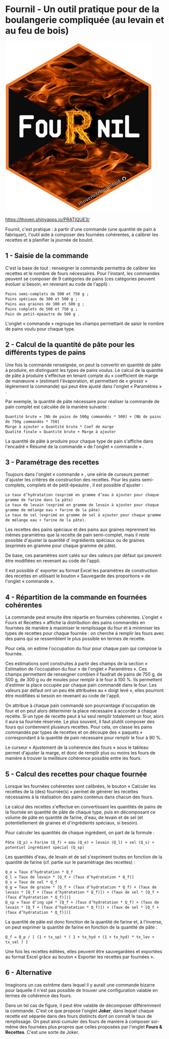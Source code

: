 # Fournil - Un outil pratique pour de la boulangerie compliquée (au levain et au feu de bois)

![](www/HEX-removebg-preview.png)

<https://thoven.shinyapps.io/PRATIQUE3/>

Fournil, c'est pratique : à partir d'une commande (une quantité de pain à fabriquer), l'outil aide à composer des fournées cohérentes, à calibrer les recettes et à planifier la journée de boulot.

## 1 - Saisie de la commande

C'est la base de tout : renseigner la commande permettra de calibrer les recettes et le nombre de fours nécessaires. Pour l'instant, les commandes peuvent se composer de 9 catégories de pains (ces catégories peuvent évoluer si besoin, en revenant au code de l'appli) :

```         
Pains semi-complets de 500 et 750 g ;
Pains spéciaux de 300 et 500 g ;
Pains aux graines de 300 et 500 g ;
Pains complets de 500 et 750 g ;
Pain de petit-épeautre de 500 g .
```

L'onglet « commande » regroupe les champs permettant de saisir le nombre de pains voulu pour chaque type.

## 2 - Calcul de la quantité de pâte pour les différents types de pains

Une fois la commande renseignée, on peut la convertir en quantité de pâte à produire, en distinguant les types de pains voulus. Le calcul de la quantité de pâte à produire s'effectue en tenant compte du « coefficient de marge de manœuvre » (estimant l'évaporation, et permettant de « grossir » légèrement la commande) qui peut être ajusté dans l'onglet « Paramètres » .

Par exemple, la quantité de pâte nécessaire pour réaliser la commande de pain complet est calculée de la manière suivante :

```         
Quantité brute = [Nb de pains de 500g commandés * 500] + [Nb de pains de 750g commandés * 750]
Marge à ajouter = Quantité brute * Coef de marge
Quatité finale = Quantité brute + Marge à ajouter
```

La quantité de pâte à produire pour chaque type de pain s'affiche dans l'encadré « Résumé de la commande » de l'onglet « commande » .

## 3 - Paramétrage des recettes

Toujours dans l'onglet « commande » , une série de curseurs permet d'ajuster les critères de construction des recettes. Pour les pains semi-complets, complets et de petit-épeautre , il est possible d'ajuster :

```         
Le taux d’hydratation (exprimé en gramme d’eau à ajouter pour chaque gramme de farine dans la pâte)
Le taux de levain (exprimé en gramme de levain à ajouter pour chaque gramme de mélange eau + farine de la pâte)
Le taux de sel (exprimé en gramme de sel à ajouter pour chaque gramme de mélange eau + farine de la pâte).
```

Les recettes des pains spéciaux et des pains aux graines reprennent les mêmes paramètres que la recette de pain semi-complet, mais il reste possible d'ajuster la quantité d' ingrédients spéciaux ou de graines (exprimés en gramme pour chaque gramme de pâte).

De base, ces paramètres sont calés sur des valeurs par défaut qui peuvent être modifiées en revenant au code de l'appli.

Il est possible d' exporter au format Excel les paramètres de construction des recettes en utilisant le bouton « Sauvegarde des proportions » de l'onglet « commande ».

## 4 - Répartition de la commande en fournées cohérentes

La commande peut ensuite être répartie en fournées cohérentes. L'onglet « Fours et Recettes » affiche la distribution des pains commandés en fournées de manière à maximiser le remplissage du four et à minimiser les types de recettes pour chaque fournée : on cherche à remplir les fours avec des pains qui se ressemblent le plus possible en termes de recette.

Pour cela, on estime l'occupation du four pour chaque pain qui compose la fournée.

Ces estimations sont construites à partir des champs de la section « Estimation de l'occupation du four » de l'onglet « Paramètres ». Ces champs permettent de renseigner combien il faudrait de pains de 750 g, de 500 g, de 300 g ou de moules pour remplir à le four à 100 %. Ils permettent d'estimer la place occupée par chaque pain commandé dans le four. Les valeurs par défaut ont un peu été attribuées au « doigt levé », elles pourront être modifiées si besoin en revenant au code de l'appli.

On attribue à chaque pain commandé son pourcentage d'occupation de four et on peut alors déterminer la place nécessaire à accorder à chaque recette. Si un type de recette peut à lui seul remplir totalement un four, alors il aura sa fournée réservée. Le plus souvent, il faut plutôt composer des fours qui contiennent plusieurs recettes. Pour cela, on classe les pains commandés par types de recettes et on découpe des « paquets » correspondant à la quantité de pain nécessaire pour remplir le four à 90 %.

Le curseur « Ajustement de la cohérence des fours » sous le tableau permet d'ajuster la marge, et donc de remplir plus ou moins les fours de manière à trouver la meilleure cohérence possible entre les fours.

## 5 - Calcul des recettes pour chaque fournée

Lorsque les fournées cohérentes sont calibrées, le bouton « Calculer les recettes de la (des) fournée(s) » permet de générer les recettes nécessaires à la réalisation des pains contenus dans chacun des fours.

Le calcul des recettes s'effectue en convertissant les quantités de pains de la fournée en quantité de pâte de chaque type, puis en décomposant ce volume de pâte en quantité de farine, d'eau, de levain et de sel (et potentiellement de graines et d'ingrédients spéciaux, si besoin).

Pour calculer les quantités de chaque ingrédient, on part de la formule :

```         
Pâte (Q_p) = Farine (Q_f) + eau (Q_e) + levain (Q_l) + sel (Q_s) + potentiel ingrédient spécial (Q_sp)
```

Les quantités d'eau, de levain et de sel s'expriment toutes en fonction de la quantité de farine (cf. partie sur le paramètrage des recettes) :

```         
Q_e = Taux d’hydratation * Q_f
Q_l = Taux de levain * [Q_f + (Taux d’hydratation * Q_f)]
Q_s = Taux de sel * Q_f
Q_g = Taux de graine * [Q_f + (Taux d’hydratation * Q_f) + (Taux de levain * [Q_f + (Taux d’hydratation * Q_f)]) + (Taux de sel * [Q_f + (Taux d’hydratation * Q_f)])]
Q_sp = Taux d’ing spé * [Q_f + (Taux d’hydratation * Q_f) + (Taux de levain * [Q_f + (Taux d’hydratation * Q_f)]) + (Taux de sel * [Q_f + (Taux d’hydratation * Q_f)])]
```

La quantité de pâte est donc fonction de la quantité de farine et, à l'inverse, on peut exprimer la quantité de farine en fonction de la quantité de pâte :

```         
Q_f = Q_p / [ (1 + tx_sp) * ( 1 + tx_hyd + (1 + tx_hyd) * tx_lev + tx_sel ) ]
```

Une fois les recettes éditées, elles peuvent être sauvegardées et exportées au format Excel grâce au bouton « Exporter les recettes par fournées ».

## 6 - Alternative

Imaginons un cas extrême dans lequel il y aurait une commande bizarre pour laquelle il n'est pas possible de trouver une configuration valable en termes de cohérence des fours.

Dans un tel cas de figure, il peut être valable de décomposer différemment la commande. C'est ce que propose l'onglet **Joker**, dans lequel chaque recette est séparée dans des fours distincts dont on connaît le taux de remplissage. On peut ainsi cumuler des fours de manière à composer soi-même des fournées plus propres que celles proposées par l'onglet **Fours & Recettes**. C'est une sorte de Joker.
